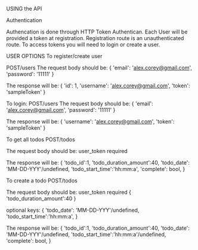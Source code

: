 USING the API

Authentication

Authencation is done through HTTP Token Authentican. Each User will be provided a token at registration. Registration route is an unauthenticated route. To access tokens you will need to login or create a user.

USER OPTIONS
To register/create user

POST/users
The request body should be:
{
  'email': 'alex.corey@gmail.com',
  'password': '11111'
}

The response will be:
{
  'id': 1,
  'username': 'alex.corey@gmail.com',
  'token': 'sampleToken'
}

To login:
POST/users
The request body should be:
{
  'email': 'alex.corey@gmail.com',
  'password': '11111'
}

The response will be:
{
  'username': 'alex.corey@gmail.com',
  'token': 'sampleToken'
}

To get all todos
POST/todos

The request body should be:
user_token required

The response will be:
{
  'todo_id':1,
  'todo_duration_amount':40,
  'todo_date': 'MM-DD-YYY'/undefined,
  'todo_start_time':'hh:mm:a',
  'complete': bool,
}

To create a todo
POST/todos

The request body should be:
user_token required
{
  'todo_duration_amount':40
}

optional keys:
{
  'todo_date': 'MM-DD-YYY'/undefined,
  'todo_start_time':'hh:mm:a',
}

The response will be:
{
  'todo_id':1,
  'todo_duration_amount':40,
  'todo_date': 'MM-DD-YYY'/undefined,
  'todo_start_time':'hh:mm:a'/undefined,
  'complete': bool,
}